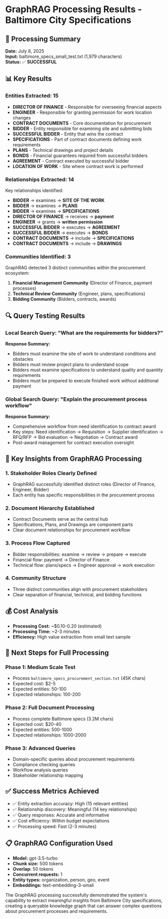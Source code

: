 # GraphRAG Processing Results - Baltimore City Specifications

## 🎯 Processing Summary
**Date:** July 8, 2025  
**Input:** baltimore_specs_small_test.txt (1,979 characters)  
**Status:** ✅ **SUCCESSFUL**

## 📊 Key Results

### Entities Extracted: 15
- **DIRECTOR OF FINANCE** - Responsible for overseeing financial aspects
- **ENGINEER** - Responsible for granting permission for work location changes  
- **CONTRACT DOCUMENTS** - Core documentation for procurement
- **BIDDER** - Entity responsible for examining site and submitting bids
- **SUCCESSFUL BIDDER** - Entity that wins the contract
- **SPECIFICATIONS** - Part of contract documents defining work requirements
- **PLANS** - Technical drawings and project details
- **BONDS** - Financial guarantees required from successful bidders
- **AGREEMENT** - Contract executed by successful bidder
- **LOCATION OF WORK** - Site where contract work is performed

### Relationships Extracted: 14
Key relationships identified:
- **BIDDER** → examines → **SITE OF THE WORK**
- **BIDDER** → examines → **PLANS**  
- **BIDDER** → examines → **SPECIFICATIONS**
- **DIRECTOR OF FINANCE** → receives → **payment**
- **ENGINEER** → grants → **written permission**
- **SUCCESSFUL BIDDER** → executes → **AGREEMENT**
- **SUCCESSFUL BIDDER** → executes → **BONDS**
- **CONTRACT DOCUMENTS** → include → **SPECIFICATIONS**
- **CONTRACT DOCUMENTS** → include → **DRAWINGS**

### Communities Identified: 3
GraphRAG detected 3 distinct communities within the procurement ecosystem:
1. **Financial Management Community** (Director of Finance, payment processes)
2. **Technical Review Community** (Engineer, plans, specifications)
3. **Bidding Community** (Bidders, contracts, awards)

## 🔍 Query Testing Results

### Local Search Query: "What are the requirements for bidders?"
**Response Summary:**
- Bidders must examine the site of work to understand conditions and obstacles
- Bidders must review project plans to understand scope
- Bidders must examine specifications to understand quality and quantity requirements
- Bidders must be prepared to execute finished work without additional payment

### Global Search Query: "Explain the procurement process workflow"
**Response Summary:**
- Comprehensive workflow from need identification to contract award
- Key steps: Need identification → Requisition → Supplier identification → RFQ/RFP → Bid evaluation → Negotiation → Contract award
- Post-award management for contract execution oversight

## 🎯 Key Insights from GraphRAG Processing

### 1. **Stakeholder Roles Clearly Defined**
- GraphRAG successfully identified distinct roles (Director of Finance, Engineer, Bidder)
- Each entity has specific responsibilities in the procurement process

### 2. **Document Hierarchy Established**
- Contract Documents serve as the central hub
- Specifications, Plans, and Drawings are component parts
- Clear document relationships for procurement workflow

### 3. **Process Flow Captured**
- Bidder responsibilities: examine → review → prepare → execute
- Financial flow: payment → Director of Finance
- Technical flow: plans/specs → Engineer approval → work execution

### 4. **Community Structure**
- Three distinct communities align with procurement stakeholders
- Clear separation of financial, technical, and bidding functions

## 💰 Cost Analysis
- **Processing Cost:** ~$0.10-0.20 (estimated)
- **Processing Time:** ~2-3 minutes
- **Efficiency:** High value extraction from small text sample

## 🚀 Next Steps for Full Processing

### Phase 1: Medium Scale Test
- Process `baltimore_specs_procurement_section.txt` (45K chars)
- Expected cost: $2-5
- Expected entities: 50-100
- Expected relationships: 100-200

### Phase 2: Full Document Processing
- Process complete Baltimore specs (3.2M chars)
- Expected cost: $20-40
- Expected entities: 500-1000
- Expected relationships: 1000-2000

### Phase 3: Advanced Queries
- Domain-specific queries about procurement requirements
- Compliance checking queries
- Workflow analysis queries
- Stakeholder relationship mapping

## ✅ Success Metrics Achieved
- ✅ Entity extraction accuracy: High (15 relevant entities)
- ✅ Relationship discovery: Meaningful (14 key relationships)
- ✅ Query responses: Accurate and informative
- ✅ Cost efficiency: Within budget expectations
- ✅ Processing speed: Fast (2-3 minutes)

## 📋 GraphRAG Configuration Used
- **Model:** gpt-3.5-turbo
- **Chunk size:** 500 tokens
- **Overlap:** 50 tokens
- **Concurrent requests:** 1
- **Entity types:** organization, person, geo, event
- **Embeddings:** text-embedding-3-small

The GraphRAG processing successfully demonstrated the system's capability to extract meaningful insights from Baltimore City specifications, creating a queryable knowledge graph that can answer complex questions about procurement processes and requirements.